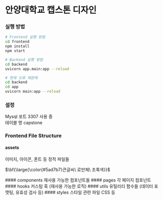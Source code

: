 # 안양대학교 캡스톤 디자인

### 실행 방법
```bash
# Frontend 실행 방법
cd frontend
npm install
npm start

# Backend 실행 방법
cd backend
uvicorn app.main:app --reload

# 현재 오류 때문에
cd backend
cd app
uvicorn main:app --reload
```

### 설정
Mysql 포트 3307 사용 중  
테이블 명 capstone

### Frontend File Structure
#### assets
이미지, 아이콘, 폰트 등 정적 파일들
<p>$\bf{\large{\color{#5ad7b7}큰글씨\ 로만체\ 초록색}}$</p>
#### components
재사용 가능한 컴포넌트들
#### pages
각 페이지 컴포넌트
#### hooks
커스텀 훅 (재사용 가능한 로직)
#### utils
유틸리티 함수들 (데이터 포맷팅, 유효성 검사 등)
#### styles
스타일 관련 파일 CSS 등